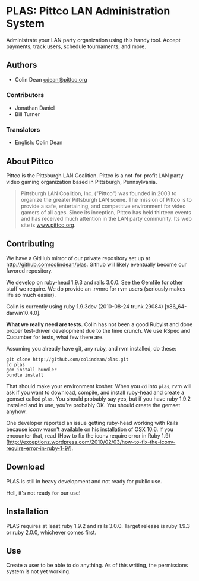 PLAS: Pittco LAN Administration System
======================================

Administrate your LAN party organization using this handy tool. Accept
payments, track users, schedule tournaments, and more.

Authors
-------
* Colin Dean <cdean@pittco.org>

### Contributors ###
* Jonathan Daniel
* Bill Turner

### Translators ###
* English: Colin Dean

About Pittco
------------

Pittco is the Pittsburgh LAN Coalition. Pittco is a not-for-profit
LAN party video gaming organization based in Pittsburgh, Pennsylvania.

 > Pittsburgh LAN Coalition, Inc. ("Pittco") was founded in 2003 to 
 > organize the greater Pittsburgh LAN scene. The mission of Pittco 
 > is to provide a safe, entertaining, and competitive environment 
 > for video gamers of all ages. Since its inception, Pittco has 
 > held thirteen events and has received much attention in the LAN 
 > party community. Its web site is www.pittco.org.

Contributing
------------

We have a GitHub mirror of our private repository set up
at http://github.com/colindean/plas. Github will likely eventually become our
favored repository.

We develop on ruby-head 1.9.3 and rails 3.0.0. See the Gemfile for 
other stuff we require. We do provide an .rvmrc for rvm users (seriously makes life so much easier). 

Colin is currently using ruby 1.9.3dev (2010-08-24 trunk 29084) [x86\_64-darwin10.4.0].

**What we really need are tests.** Colin has not been a good Rubyist and
done proper test-driven development due to the time crunch. We use RSpec and
Cucumber for tests, what few there are.

Assuming you already have git, any ruby, and rvm installed, do these:

    git clone http://github.com/colindean/plas.git
    cd plas
    gem install bundler
    bundle install

That should make your environment kosher. When you `cd` into `plas`, rvm will ask if you want to download, compile, and install ruby-head and create a gemset called `plas`. You should probably say yes, but if you have ruby 1.9.2 installed and in use, you're probably OK. You should create the gemset anyhow.

One developer reported an issue getting ruby-head working with Rails because *iconv* wasn't available on his installation of OSX 10.6. If you encounter that, read (How to fix the iconv require error in Ruby 1.9)[http://exceptionz.wordpress.com/2010/02/03/how-to-fix-the-iconv-require-error-in-ruby-1-9/].

Download
--------

PLAS is still in heavy development and not ready for public use.

Hell, it's not ready for our use!

Installation
------------

PLAS requires at least ruby 1.9.2 and rails 3.0.0. Target release is 
ruby 1.9.3 or ruby 2.0.0, whichever comes first.

Use
---
Create a user to be able to do anything. As of this writing, the 
permissions system is not yet working.

